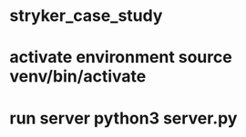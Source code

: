# stryker_case_study

# activate environment source venv/bin/activate
# run server python3 server.py

